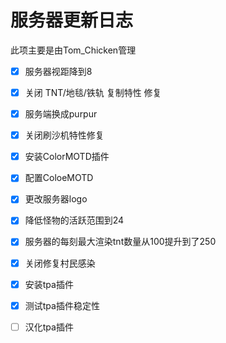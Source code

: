 # 服务器更新日志

此项主要是由Tom_Chicken管理

- [x] 服务器视距降到8

- [x] 关闭 TNT/地毯/铁轨 复制特性 修复

- [x] 服务端换成purpur

- [x] 关闭刷沙机特性修复

- [x] 安装ColorMOTD插件

- [x] 配置ColoeMOTD

- [x] 更改服务器logo

- [x] 降低怪物的活跃范围到24

- [x] 服务器的每刻最大渲染tnt数量从100提升到了250

- [x] 关闭修复村民感染

- [x] 安装tpa插件

- [x] 测试tpa插件稳定性

- [ ] 汉化tpa插件